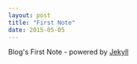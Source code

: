 ```yaml
---
layout: post
title: "First Note"
date: 2015-05-05
---
```


Blog's First Note - powered by [Jekyll](http://jekyllrb.com)
